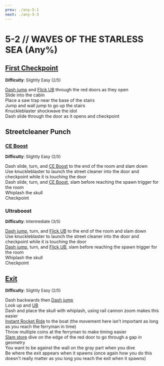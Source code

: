 ```yaml
---
prev: ./any-5-1
next: ./any-5-3
---
```


# 5-2 // WAVES OF THE STARLESS SEA (Any%)

## [First Checkpoint](https://youtu.be/CLuZN7JOyDA)
<font size="2">
    <b>Difficulty</b>: Slightly Easy (2/5)
</font>

[Dash jump](/speedrun-tech.md#dash-jump) and [Flick UB](/speedrun-tech.md#flick-ub) through the red doors as they open <br/>
Slide into the cabin <br/>
Place a saw trap near the base of the stairs <br/>
Jump and wall jump to go up the stairs <br/>
Knuckleblaster shockwave the idol <br/>
Dash slide through the door as it opens and checkpoint <br/>

## Streetcleaner Punch

### [CE Boost](https://youtu.be/BQ0KtO4ysBU)
<font size="2">
    <b>Difficulty</b>: Slightly Easy (2/5)
</font>

Dash slide, turn, and [CE Boost](/speedrun-tech.md#ce-boost-core-eject-boost) to the end of the room and slam down <br/>
Use knuckleblaster to launch the street cleaner into the door and checkpoint while it is touching the door <br/>
Dash slide, turn, and [CE Boost](/speedrun-tech.md#ce-boost-core-eject-boost), slam before reaching the spawn trigger for the room <br/>
Whiplash the skull <br/>
Checkpoint 

### Ultraboost
<font size="2">
    <b>Difficulty</b>: Intermediate (3/5)
</font>

[Dash jump](/speedrun-tech.md#dash-jump), turn, and [Flick UB](/speedrun-tech.md#flick-ub) to the end of the room and slam down <br/>
Use knuckleblaster to launch the street cleaner into the door and checkpoint while it is touching the door <br/>
[Dash jump](/speedrun-tech.md#dash-jump), turn, and [Flick UB](/speedrun-tech.md#flick-ub), slam before reaching the spawn trigger for the room <br/>
Whiplash the skull <br/>
Checkpoint <br/>

## [Exit](https://youtu.be/5sLF7zRg-Q8)
<font size="2">
    <b>Difficulty</b>: Slightly Easy (2/5)
</font>

Dash backwards then [Dash jump](/speedrun-tech.md#dash-jump) <br/>
Look up and [UB](/speedrun-tech.md#ub-ultraboost) <br/>
Dash and place the skull with whiplash, using rail cannon zoom makes this easier <br/>
[Instant Rocket Ride](/speedrun-tech.md#instant-rocket-ride) to the boat (the movement here isn’t important as long as you reach the ferryman in time) <br/>
Throw multiple coins at the ferryman to make timing easier <br/>
[Slam store](/speedrun-tech.md#slam-store) dive on the edge of the red door to go through a gap in geometry <br/>
You want to be against the wall on the gray part when you dive <br />
Be where the exit appears when it spawns (once again how you do this doesn't really matter as you long you reach the exit when it spawns) <br/>